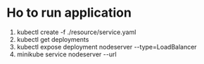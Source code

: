 # Ho to run application 
1. kubectl create -f ./resource/service.yaml
1. kubectl get deployments
1. kubectl expose deployment nodeserver --type=LoadBalancer
1. minikube service nodeserver --url